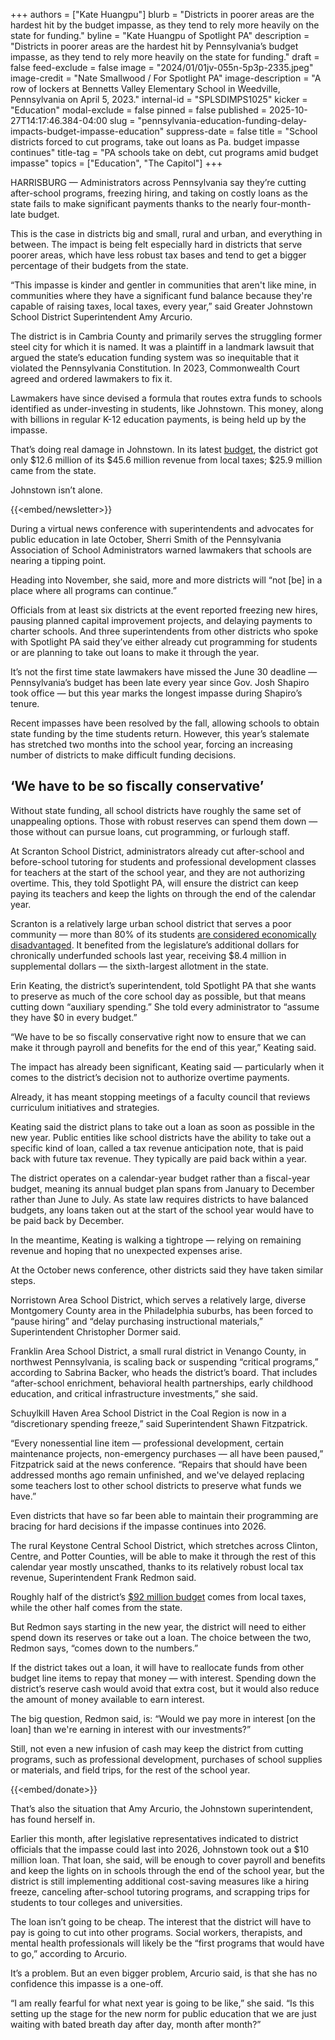 +++
authors = ["Kate Huangpu"]
blurb = "Districts in poorer areas are the hardest hit by the budget impasse, as they tend to rely more heavily on the state for funding."
byline = "Kate Huangpu of Spotlight PA"
description = "Districts in poorer areas are the hardest hit by Pennsylvania’s budget impasse, as they tend to rely more heavily on the state for funding."
draft = false
feed-exclude = false
image = "2024/01/01jv-055n-5p3p-2335.jpeg"
image-credit = "Nate Smallwood / For Spotlight PA"
image-description = "A row of lockers at Bennetts Valley Elementary School in Weedville, Pennsylvania on April 5, 2023."
internal-id = "SPLSDIMPS1025"
kicker = "Education"
modal-exclude = false
pinned = false
published = 2025-10-27T14:17:46.384-04:00
slug = "pennsylvania-education-funding-delay-impacts-budget-impasse-education"
suppress-date = false
title = "School districts forced to cut programs, take out loans as Pa. budget impasse continues"
title-tag = "PA schools take on debt, cut programs amid budget impasse"
topics = ["Education", "The Capitol"]
+++

HARRISBURG — Administrators across Pennsylvania say they’re cutting after-school programs, freezing hiring, and taking on costly loans as the state fails to make significant payments thanks to the nearly four-month-late budget.

This is the case in districts big and small, rural and urban, and everything in between. The impact is being felt especially hard in districts that serve poorer areas, which have less robust tax bases and tend to get a bigger percentage of their budgets from the state.

“This impasse is kinder and gentler in communities that aren&#39;t like mine, in communities where they have a significant fund balance because they&#39;re capable of raising taxes, local taxes, every year,” said Greater Johnstown School District Superintendent Amy Arcurio.

The district is in Cambria County and primarily serves the struggling former steel city for which it is named. It was a plaintiff in a landmark lawsuit that argued the state’s education funding system was so inequitable that it violated the Pennsylvania Constitution. In 2023, Commonwealth Court agreed and ordered lawmakers to fix it.

Lawmakers have since devised a formula that routes extra funds to schools identified as under-investing in students, like Johnstown. This money, along with billions in regular K-12 education payments, is being held up by the impasse.

That’s doing real damage in Johnstown. In its latest <a href="https://www.johnstownschools.org/wp-content/uploads/2025/04/2025-26-Budget-Booklet-Final-2.pdf">budget</a>, the district got only $12.6 million of its $45.6 million revenue from local taxes; $25.9 million came from the state.

Johnstown isn’t alone.

{{<embed/newsletter>}}

During a virtual news conference with superintendents and advocates for public education in late October, Sherri Smith of the Pennsylvania Association of School Administrators warned lawmakers that schools are nearing a tipping point.

Heading into November, she said, more and more districts will “not \[be\] in a place where all programs can continue.”

Officials from at least six districts at the event reported freezing new hires, pausing planned capital improvement projects, and delaying payments to charter schools. And three superintendents from other districts who spoke with Spotlight PA said they’ve either already cut programming for students or are planning to take out loans to make it through the year.

It’s not the first time state lawmakers have missed the June 30 deadline — Pennsylvania’s budget has been late every year since Gov. Josh Shapiro took office — but this year marks the longest impasse during Shapiro’s tenure.

Recent impasses have been resolved by the fall, allowing schools to obtain state funding by the time students return. However, this year’s stalemate has stretched two months into the school year, forcing an increasing number of districts to make difficult funding decisions.

## ‘We have to be so fiscally conservative’

Without state funding, all school districts have roughly the same set of unappealing options. Those with robust reserves can spend them down — those without can pursue loans, cut programming, or furlough staff.

At Scranton School District, administrators already cut after-school and before-school tutoring for students and professional development classes for teachers at the start of the school year, and they are not authorizing overtime. This, they told Spotlight PA, will ensure the district can keep paying its teachers and keep the lights on through the end of the calendar year.

Scranton is a relatively large urban school district that serves a poor community — more than 80% of its students <a href="https://www.usnews.com/education/k12/pennsylvania/districts/scranton-sd-104057#:~:text=Scranton%20School%20District%20contains%2015,district&#39;s%20minority%20enrollment%20is%2070%25.">are considered economically disadvantaged</a>. It benefited from the legislature’s additional dollars for chronically underfunded schools last year, receiving $8.4 million in supplemental dollars — the sixth-largest allotment in the state.

Erin Keating, the district’s superintendent, told Spotlight PA that she wants to preserve as much of the core school day as possible, but that means cutting down “auxiliary spending.” She told every administrator to “assume they have $0 in every budget.”

“We have to be so fiscally conservative right now to ensure that we can make it through payroll and benefits for the end of this year,” Keating said.

The impact has already been significant, Keating said — particularly when it comes to the district’s decision not to authorize overtime payments.

Already, it has meant stopping meetings of a faculty council that reviews curriculum initiatives and strategies.

Keating said the district plans to take out a loan as soon as possible in the new year. Public entities like school districts have the ability to take out a specific kind of loan, called a tax revenue anticipation note, that is paid back with future tax revenue. They typically are paid back within a year.

The district operates on a calendar-year budget rather than a fiscal-year budget, meaning its annual budget plan spans from January to December rather than June to July. As state law requires districts to have balanced budgets, any loans taken out at the start of the school year would have to be paid back by December.

In the meantime, Keating is walking a tightrope — relying on remaining revenue and hoping that no unexpected expenses arise.

At the October news conference, other districts said they have taken similar steps.

Norristown Area School District, which serves a relatively large, diverse Montgomery County area in the Philadelphia suburbs, has been forced to “pause hiring” and “delay purchasing instructional materials,” Superintendent Christopher Dormer said.

Franklin Area School District, a small rural district in Venango County, in northwest Pennsylvania, is scaling back or suspending “critical programs,” according to Sabrina Backer, who heads the district’s board. That includes “after-school enrichment, behavioral health partnerships, early childhood education, and critical infrastructure investments,” she said.

Schuylkill Haven Area School District in the Coal Region is now in a “discretionary spending freeze,” said Superintendent Shawn Fitzpatrick.

“Every nonessential line item — professional development, certain maintenance projects, non-emergency purchases — all have been paused,” Fitzpatrick said at the news conference. “Repairs that should have been addressed months ago remain unfinished, and we&#39;ve delayed replacing some teachers lost to other school districts to preserve what funds we have.”

Even districts that have so far been able to maintain their programming are bracing for hard decisions if the impasse continues into 2026.

The rural Keystone Central School District, which stretches across Clinton, Centre, and Potter Counties, will be able to make it through the rest of this calendar year mostly unscathed, thanks to its relatively robust local tax revenue, Superintendent Frank Redmon said.

Roughly half of the district’s <a href="https://drive.google.com/drive/folders/1r_N9KAzvKgOtCp4PjjqECiAXAzSHW_gN">$92 million budget</a> comes from local taxes, while the other half comes from the state.

But Redmon says starting in the new year, the district will need to either spend down its reserves or take out a loan. The choice between the two, Redmon says, “comes down to the numbers.”

If the district takes out a loan, it will have to reallocate funds from other budget line items to repay that money — with interest. Spending down the district’s reserve cash would avoid that extra cost, but it would also reduce the amount of money available to earn interest.

The big question, Redmon said, is: “Would we pay more in interest \[on the loan\] than we&#39;re earning in interest with our investments?”

Still, not even a new infusion of cash may keep the district from cutting programs, such as professional development, purchases of school supplies or materials, and field trips, for the rest of the school year.

{{<embed/donate>}}

That’s also the situation that Amy Arcurio, the Johnstown superintendent, has found herself in.

Earlier this month, after legislative representatives indicated to district officials that the impasse could last into 2026, Johnstown took out a $10 million loan. That loan, she said, will be enough to cover payroll and benefits and keep the lights on in schools through the end of the school year, but the district is still implementing additional cost-saving measures like a hiring freeze, canceling after-school tutoring programs, and scrapping trips for students to tour colleges and universities.

The loan isn’t going to be cheap. The interest that the district will have to pay is going to cut into other programs. Social workers, therapists, and mental health professionals will likely be the “first programs that would have to go,” according to Arcurio.

It’s a problem. But an even bigger problem, Arcurio said, is that she has no confidence this impasse is a one-off.

“I am really fearful for what next year is going to be like,” she said. “Is this setting up the stage for the new norm for public education that we are just waiting with bated breath day after day, month after month?”

